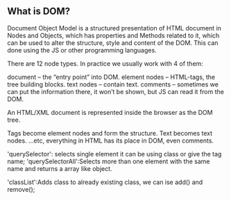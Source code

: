 ## What is DOM?

<p>Document Object Model is a structured presentation of HTML document in Nodes and Objects, which has properties and Methods related to it, which can be used to alter the structure, style and content of the DOM. This can done using the JS or other programming languages.
</p>

<p>There are 12 node types. In practice we usually work with 4 of them:

document – the “entry point” into DOM.
element nodes – HTML-tags, the tree building blocks.
text nodes – contain text.
comments – sometimes we can put the information there, it won’t be shown, but JS can read it from the DOM.

An HTML/XML document is represented inside the browser as the DOM tree.

Tags become element nodes and form the structure.
Text becomes text nodes.
…etc, everything in HTML has its place in DOM, even comments.

</p>

'querySelector': selects single element it can be using class or give the tag name;
'querySelectorAll':Selects more than one element with the same name and returns a array like object.

'classList':Adds class to already existing class, we can ise add() and remove();
